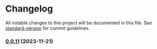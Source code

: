 # Changelog

All notable changes to this project will be documented in this file. See [standard-version](https://github.com/conventional-changelog/standard-version) for commit guidelines.

### [0.0.11](https://github.com/mokkapps/changelog-generator-demo/compare/v0.0.10...v0.0.11) (2023-11-21)
